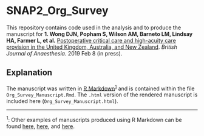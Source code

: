 # SNAP2_Org_Survey

This repository contains code used in the analysis and to produce the manuscript for **1. Wong DJN, Popham S, Wilson AM, Barneto LM, Lindsay HA, Farmer L, et al.** [Postoperative critical care and high-acuity care provision in the United Kingdom, Australia, and New Zealand](http://www.sciencedirect.com/science/article/pii/S000709121930011X). *British Journal of Anaesthesia.* 2019 Feb 8 (in press).

## Explanation

The manuscript was written in [R Markdown](https://rmarkdown.rstudio.com/articles_intro.html)<sup>[1](#myfootnote1)</sup> and is contained within the file `Org_Survey_Manuscript.Rmd`. The `.html` version of the rendered manuscript is included here (`Org_Survey_Manuscript.html`).

---

<a name="myfootnote1"><sup>1</sup></a>: Other examples of manuscripts produced using R Markdown can be found [here](http://dannyjnwong.github.io/Producing-a-manuscript-for-journal-publication-in-R-Markdown/), [here](http://dannyjnwong.github.io/Predicting-Postop-Morbidity-Elective-Surgical-Patients-using-SORT/), and [here](https://github.com/dannyjnwong/SNAP2_Cancellations).
